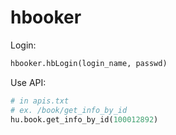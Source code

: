 # hbooker

Login:
```python
hbooker.hbLogin(login_name, passwd)
```
Use API:
```python
# in apis.txt
# ex. /book/get_info_by_id
hu.book.get_info_by_id(100012892)
```
